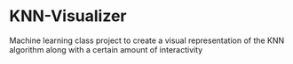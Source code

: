 # KNN-Visualizer
Machine learning class project to create a visual representation of the KNN algorithm along with a certain amount of interactivity
